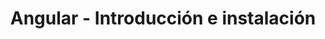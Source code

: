 ---
layout: post
title: Angular - Introducción e instalación
meta: ¿Cómo crear formularios con Angular? Aprende como usar FormControl, FormGroup y FormBuilder en Angular
description: ¿Cómo crear formularios con Angular? Aprende como usar FormControl, FormGroup y FormBuilder en Angular
summary: Una vista general sobre qué es Angular y cómo se instala. 
title-page: Angular - FormGroup y FormBuilder 
image: angular-forms
lang: es
tags: [Angular] 
serie: angular

---
